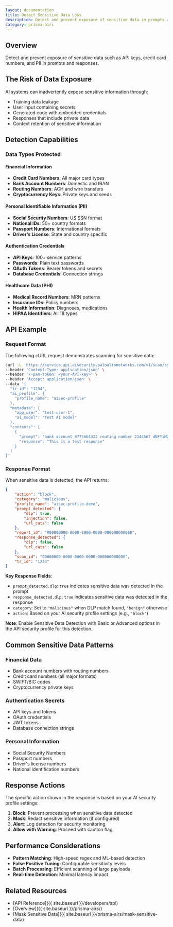 ```yaml
---
layout: documentation
title: Detect Sensitive Data Loss
description: Detect and prevent exposure of sensitive data in prompts and responses
category: prisma-airs
---
```


## Overview

Detect and prevent exposure of sensitive data such as API keys, credit card numbers, and PII in prompts and responses.

## The Risk of Data Exposure

AI systems can inadvertently expose sensitive information through:

- Training data leakage
- User input containing secrets
- Generated code with embedded credentials
- Responses that include private data
- Context retention of sensitive information

## Detection Capabilities

### Data Types Protected

#### Financial Information

- **Credit Card Numbers**: All major card types
- **Bank Account Numbers**: Domestic and IBAN
- **Routing Numbers**: ACH and wire transfers
- **Cryptocurrency Keys**: Private keys and seeds

#### Personal Identifiable Information (PII)

- **Social Security Numbers**: US SSN format
- **National IDs**: 50+ country formats
- **Passport Numbers**: International formats
- **Driver's License**: State and country specific

#### Authentication Credentials

- **API Keys**: 100+ service patterns
- **Passwords**: Plain text passwords
- **OAuth Tokens**: Bearer tokens and secrets
- **Database Credentials**: Connection strings

#### Healthcare Data (PHI)

- **Medical Record Numbers**: MRN patterns
- **Insurance IDs**: Policy numbers
- **Health Information**: Diagnoses, medications
- **HIPAA Identifiers**: All 18 types

## API Example

### Request Format

The following cURL request demonstrates scanning for sensitive data:

```bash
curl -L 'https://service.api.aisecurity.paloaltonetworks.com/v1/scan/sync/request' \
--header 'Content-Type: application/json' \
--header 'x-pan-token: <your-API-key>' \
--header 'Accept: application/json' \
--data '{
  "tr_id": "1234",
  "ai_profile": {
    "profile_name": "aisec-profile"
  },
  "metadata": {
    "app_user": "test-user-1",
    "ai_model": "Test AI model"
  },
  "contents": [
    {
      "prompt": "bank account 8775664322 routing number 2344567 dNFYiMZqQrLH35YIsEdgh2OXRXBiE7Ko1lR1nVoiJsUXdJ2T2xiT1gzL8w 6011111111111117 K sfAC3S4qB3b7tP73QBPqbHH0m9rvdcrMdmpI gbpQnQNfhmHaDRLdvrLoWTeDtx9qik0pB68UgOHbHJW7ZpU1ktK7A58icaCZWDlzL6UKswxi8t4z3 x1nK4PCsseq94a02GL7f7KkxCy7gkzfEqPWdF4UBexP1JM3BGMlTzDKb2",
      "response": "This is a test response"
    }
  ]
}'
```

### Response Format

When sensitive data is detected, the API returns:

```json
{
    "action": "block",
    "category": "malicious",
    "profile_name": "aisec-profile-demo",
    "prompt_detected": {
        "dlp": true,
        "injection": false,
        "url_cats": false
    },
    "report_id": "R00000000-0000-0000-0000-000000000000",
    "response_detected": {
        "dlp": false,
        "url_cats": false
    },
    "scan_id": "00000000-0000-0000-0000-000000000000",
    "tr_id": "1234"
}
```

**Key Response Fields**:

- `prompt_detected.dlp`: `true` indicates sensitive data was detected in the prompt
- `response_detected.dlp`: `true` indicates sensitive data was detected in the response
- `category`: Set to `"malicious"` when DLP match found, `"benign"` otherwise
- `action`: Based on your AI security profile settings (e.g., `"block"`)

**Note**: Enable Sensitive Data Detection with Basic or Advanced options in the API security profile for this detection.

## Common Sensitive Data Patterns

### Financial Data

- Bank account numbers with routing numbers
- Credit card numbers (all major formats)
- SWIFT/BIC codes
- Cryptocurrency private keys

### Authentication Secrets

- API keys and tokens
- OAuth credentials
- JWT tokens
- Database connection strings

### Personal Information

- Social Security Numbers
- Passport numbers
- Driver's license numbers
- National identification numbers

## Response Actions

The specific action shown in the response is based on your AI security profile settings:

1. **Block**: Prevent processing when sensitive data detected
2. **Mask**: Redact sensitive information (if configured)
3. **Alert**: Log detection for security monitoring
4. **Allow with Warning**: Proceed with caution flag

## Performance Considerations

- **Pattern Matching**: High-speed regex and ML-based detection
- **False Positive Tuning**: Configurable sensitivity levels
- **Batch Processing**: Efficient scanning of large payloads
- **Real-time Detection**: Minimal latency impact

## Related Resources

- [API Reference]({{ site.baseurl }}/developers/api)
- [Overview]({{ site.baseurl }}/prisma-airs/)
- [Mask Sensitive Data]({{ site.baseurl }}/prisma-airs/mask-sensitive-data)
